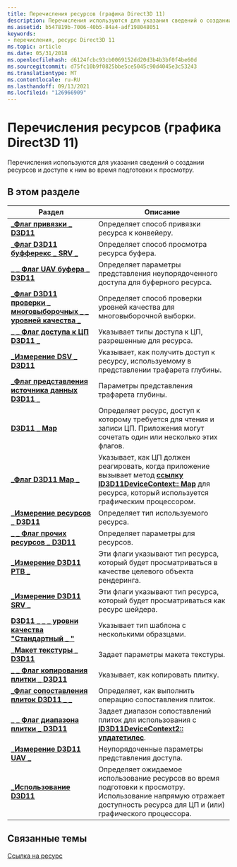 ```yaml
---
title: Перечисления ресурсов (графика Direct3D 11)
description: Перечисления используются для указания сведений о создании ресурсов и доступе к ним во время подготовки к просмотру.
ms.assetid: b547819b-7006-40b5-84a4-adf198048051
keywords:
- перечисления, ресурс Direct3D 11
ms.topic: article
ms.date: 05/31/2018
ms.openlocfilehash: d6124fcbc93cb0069152dd20d3b4b3bf0f4be60d
ms.sourcegitcommit: d75fc10b9f0825bbe5ce5045c90d4045e3c53243
ms.translationtype: MT
ms.contentlocale: ru-RU
ms.lasthandoff: 09/13/2021
ms.locfileid: "126966909"
---
```

# <a name="resource-enumerations-direct3d-11-graphics"></a>Перечисления ресурсов (графика Direct3D 11)

Перечисления используются для указания сведений о создании ресурсов и доступе к ним во время подготовки к просмотру.


## <a name="in-this-section"></a>В этом разделе



| Раздел                                                                                                               | Описание                                                                                                                                                                                   |
|---------------------------------------------------------------------------------------------------------------------|-----------------------------------------------------------------------------------------------------------------------------------------------------------------------------------------------|
| [**\_Флаг привязки \_ D3D11**](/windows/desktop/api/D3D11/ne-d3d11-d3d11_bind_flag)<br/>                                                             | Определяет способ привязки ресурса к конвейеру.<br/>                                                                                                                                 |
| [**\_Флаг D3D11 буфферекс \_ SRV \_**](/windows/desktop/api/D3D11/ne-d3d11-d3d11_bufferex_srv_flag)<br/>                                            | Определяет способ просмотра ресурса буфера.<br/>                                                                                                                                          |
| [**\_ \_ Флаг UAV буфера \_ D3D11**](/windows/desktop/api/D3D11/ne-d3d11-d3d11_buffer_uav_flag)<br/>                                                | Определяет параметры представления неупорядоченного доступа для буферного ресурса.<br/>                                                                                                                    |
| [**\_Флаг D3D11 проверки \_ многовыборочных \_ \_ уровней качества \_**](/windows/desktop/api/D3D11_2/ne-d3d11_2-d3d11_check_multisample_quality_levels_flag)<br/> | Определяет способ проверки уровней качества для многовыборочной выборки.<br/>                                                                                                                                |
| [**\_ \_ Флаг доступа к ЦП D3D11 \_**](/windows/desktop/api/D3D11/ne-d3d11-d3d11_cpu_access_flag)<br/>                                                | Указывает типы доступа к ЦП, разрешенные для ресурса.<br/>                                                                                                                          |
| [**\_Измерение DSV \_ D3D11**](/windows/desktop/api/D3D11/ne-d3d11-d3d11_dsv_dimension)<br/>                                                     | Указывает, как получить доступ к ресурсу, используемому в представлении трафарета глубины.<br/>                                                                                                                   |
| [**\_Флаг представления источника данных D3D11 \_**](/windows/desktop/api/D3D11/ne-d3d11-d3d11_dsv_flag)<br/>                                                               | Параметры представления трафарета глубины.<br/>                                                                                                                                                        |
| [**D3D11 \_ Map**](/windows/desktop/api/D3D11/ne-d3d11-d3d11_map)<br/>                                                                          | Определяет ресурс, доступ к которому требуется для чтения и записи ЦП. Приложения могут сочетать один или несколько этих флагов.<br/>                                                      |
| [**\_Флаг D3D11 Map \_**](/windows/desktop/api/D3D11/ne-d3d11-d3d11_map_flag)<br/>                                                               | Указывает, как ЦП должен реагировать, когда приложение вызывает метод [**ссылку ID3D11DeviceContext:: Map**](/windows/desktop/api/D3D11/nf-d3d11-id3d11devicecontext-map) для ресурса, который используется графическим процессором.<br/> |
| [**\_Измерение ресурсов \_ D3D11**](/windows/desktop/api/D3D11/ne-d3d11-d3d11_resource_dimension)<br/>                                           | Определяет тип используемого ресурса.<br/>                                                                                                                                        |
| [**\_ \_ Флаг прочих ресурсов \_ D3D11**](/windows/desktop/api/D3D11/ne-d3d11-d3d11_resource_misc_flag)<br/>                                          | Определяет параметры для ресурсов.<br/>                                                                                                                                                  |
| [**\_Измерение D3D11 РТВ \_**](/windows/desktop/api/D3D11/ne-d3d11-d3d11_rtv_dimension)<br/>                                                     | Эти флаги указывают тип ресурса, который будет просматриваться в качестве целевого объекта рендеринга.<br/>                                                                                                  |
| [**\_Измерение D3D11 SRV \_**](/previous-versions/windows/desktop/legacy/ff476217(v=vs.85))<br/>                                                     | Эти флаги указывают тип ресурса, который будет просматриваться как ресурс шейдера.<br/>                                                                                                |
| [**D3D11 \_ \_ \_ уровни качества "Стандартный \_ "**](/windows/desktop/api/D3D11/ne-d3d11-d3d11_standard_multisample_quality_levels)<br/>       | Указывает тип шаблона с несколькими образцами.<br/>                                                                                                                                             |
| [**\_Макет текстуры \_ D3D11**](/windows/desktop/api/D3D11_3/ne-d3d11_3-d3d11_texture_layout)<br/>                                                   | Задает параметры макета текстуры.<br/>                                                                                                                                                  |
| [**\_ \_ Флаг копирования плитки \_ D3D11**](/windows/desktop/api/D3D11_2/ne-d3d11_2-d3d11_tile_copy_flag)<br/>                                                 | Указывает, как копировать плитку.<br/>                                                                                                                                                     |
| [**\_Флаг сопоставления плиток D3D11 \_ \_**](/windows/desktop/api/D3D11_2/ne-d3d11_2-d3d11_tile_mapping_flag)<br/>                                           | Определяет, как выполнить операцию сопоставления плиток.<br/>                                                                                                                                |
| [**\_ \_ Флаг диапазона плитки \_ D3D11**](/windows/desktop/api/d3d11_2/ne-d3d11_2-d3d11_tile_range_flag)<br/>                                                | Задает диапазон сопоставлений плиток для использования с [**ID3D11DeviceContext2:: упдатетилес**](/windows/desktop/api/D3D11_2/nf-d3d11_2-id3d11devicecontext2-updatetiles).<br/>                                                      |
| [**\_Измерение D3D11 UAV \_**](/windows/desktop/api/D3D11/ne-d3d11-d3d11_uav_dimension)<br/>                                                     | Неупорядоченные параметры представления доступа.<br/>                                                                                                                                                     |
| [**\_Использование D3D11**](/windows/desktop/api/D3D11/ne-d3d11-d3d11_usage)<br/>                                                                      | Определяет ожидаемое использование ресурсов во время подготовки к просмотру. Использование напрямую отражает доступность ресурса для ЦП и (или) графического процессора.<br/>              |



 

## <a name="related-topics"></a>Связанные темы

<dl> <dt>

[Ссылка на ресурс](d3d11-graphics-reference-resource.md)
</dt> </dl>

 

